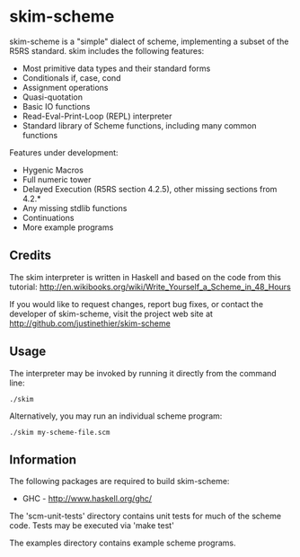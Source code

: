 skim-scheme
===========
skim-scheme is a "simple" dialect of scheme, implementing a subset of the R5RS standard. skim includes the following features:

- Most primitive data types and their standard forms
- Conditionals if, case, cond
- Assignment operations
- Quasi-quotation
- Basic IO functions
- Read-Eval-Print-Loop (REPL) interpreter
- Standard library of Scheme functions, including many common functions

Features under development:

- Hygenic Macros
- Full numeric tower
- Delayed Execution (R5RS section 4.2.5), other missing sections from 4.2.*
- Any missing stdlib functions
- Continuations
- More example programs

Credits
-------

The skim interpreter is written in Haskell and based on the code from this tutorial: <http://en.wikibooks.org/wiki/Write_Yourself_a_Scheme_in_48_Hours>

If you would like to request changes, report bug fixes, or contact the developer of skim-scheme, visit the project web site at <http://github.com/justinethier/skim-scheme>

Usage
-----

The interpreter may be invoked by running it directly from the command line:

    ./skim

Alternatively, you may run an individual scheme program:

    ./skim my-scheme-file.scm


Information
------------

The following packages are required to build skim-scheme:

- GHC - http://www.haskell.org/ghc/

The 'scm-unit-tests' directory contains unit tests for much of the scheme code. Tests may be executed via 'make test'

The examples directory contains example scheme programs.
